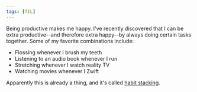 ```yaml
---
tags: [TIL]
---
```


Being productive makes me happy. I've recently discovered that I can be extra
productive--and therefore extra happy--by always doing certain tasks together.
Some of my favorite combinations include:

- Flossing whenever I brush my teeth
- Listening to an audio book whenever I run
- Stretching whenever I watch reality TV
- Watching movies whenever I Zwift

Apparently this is already a thing, and it's called
[habit stacking](https://www.yahoo.com/lifestyle/habit-pairing-stacking-2023-goals-171337162.html).
